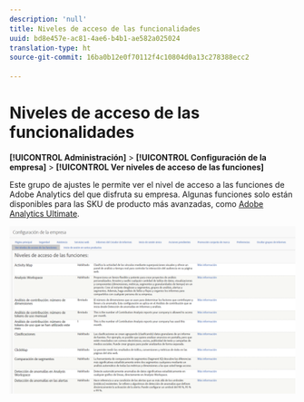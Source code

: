 ```yaml
---
description: 'null'
title: Niveles de acceso de las funcionalidades
uuid: bd8e457e-ac81-4ae6-b4b1-ae582a025024
translation-type: ht
source-git-commit: 16ba0b12e0f70112f4c10804d0a13c278388ecc2

---
```



# Niveles de acceso de las funcionalidades

**[!UICONTROL Administración]** &gt; **[!UICONTROL Configuración de la empresa]** &gt; **[!UICONTROL Ver niveles de acceso de las funciones]**

Este grupo de ajustes le permite ver el nivel de acceso a las funciones de Adobe Analytics del que disfruta su empresa. Algunas funciones solo están disponibles para las SKU de producto más avanzadas, como [Adobe Analytics Ultimate](https://www.adobe.com/es/data-analytics-cloud/analytics/ultimate.html).

![](assets/feature-access-levels.png)

